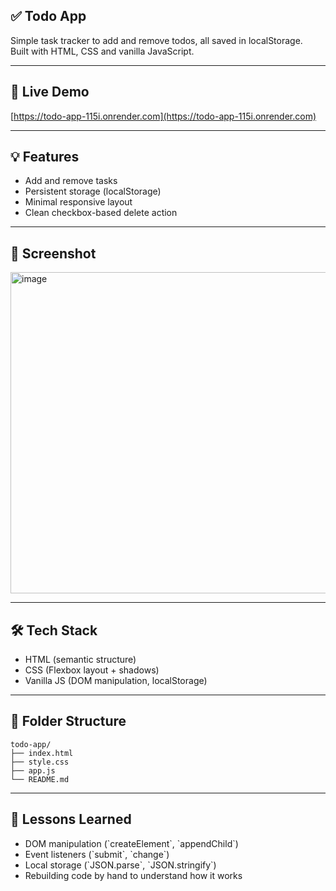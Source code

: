 ## ✅ Todo App

Simple task tracker to add and remove todos, all saved in localStorage.  
Built with HTML, CSS and vanilla JavaScript.

---

## 🚀 Live Demo   
[https://todo-app-115i.onrender.com](https://todo-app-115i.onrender.com)

---

## 💡 Features
- Add and remove tasks  
- Persistent storage (localStorage)  
- Minimal responsive layout  
- Clean checkbox-based delete action  

---

## 📸 Screenshot  
<img width="550" height="514" alt="image" src="https://github.com/user-attachments/assets/41e17688-0c0d-4d12-ac11-ae42aa471283" />

---

## 🛠️ Tech Stack
- HTML (semantic structure)  
- CSS (Flexbox layout + shadows)  
- Vanilla JS (DOM manipulation, localStorage)  

---

## 📂 Folder Structure

```text
todo-app/
├── index.html
├── style.css
├── app.js
└── README.md
```

---

## 🧠 Lessons Learned
- DOM manipulation (\`createElement\`, \`appendChild\`)  
- Event listeners (\`submit\`, \`change\`)  
- Local storage (\`JSON.parse\`, \`JSON.stringify\`)  
- Rebuilding code by hand to understand how it works  
